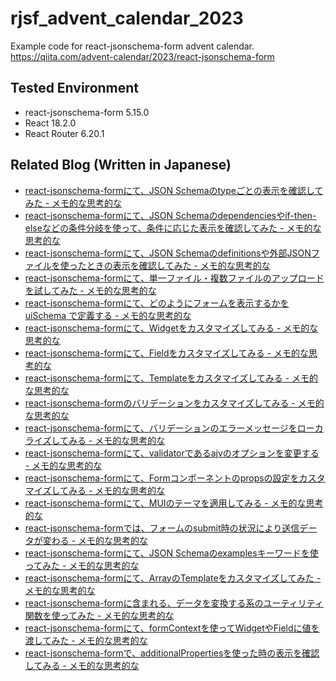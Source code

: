 # rjsf_advent_calendar_2023

Example code for react-jsonschema-form advent calendar.  
https://qiita.com/advent-calendar/2023/react-jsonschema-form

## Tested Environment

- react-jsonschema-form 5.15.0
- React 18.2.0
- React Router 6.20.1

## Related Blog (Written in Japanese)

- [react-jsonschema-formにて、JSON Schemaのtypeごとの表示を確認してみた - メモ的な思考的な](https://thinkami.hatenablog.com/entry/2023/12/02/225506)
- [react-jsonschema-formにて、JSON Schemaのdependenciesやif-then-elseなどの条件分岐を使って、条件に応じた表示を確認してみた - メモ的な思考的な](https://thinkami.hatenablog.com/entry/2023/12/03/185201)
- [react-jsonschema-formにて、JSON Schemaのdefinitionsや外部JSONファイルを使ったときの表示を確認してみた - メモ的な思考的な](https://thinkami.hatenablog.com/entry/2023/12/04/204047)
- [react-jsonschema-formにて、単一ファイル・複数ファイルのアップロードを試してみた - メモ的な思考的な](https://thinkami.hatenablog.com/entry/2023/12/05/212258)
- [react-jsonschema-formにて、どのようにフォームを表示するかを uiSchema で定義する - メモ的な思考的な](https://thinkami.hatenablog.com/entry/2023/12/06/210723)
- [react-jsonschema-formにて、Widgetをカスタマイズしてみる - メモ的な思考的な](https://thinkami.hatenablog.com/entry/2023/12/07/231806)
- [react-jsonschema-formにて、Fieldをカスタマイズしてみる - メモ的な思考的な](https://thinkami.hatenablog.com/entry/2023/12/08/225035)
- [react-jsonschema-formにて、Templateをカスタマイズしてみる - メモ的な思考的な](https://thinkami.hatenablog.com/entry/2023/12/09/225339)
- [react-jsonschema-formのバリデーションをカスタマイズしてみる - メモ的な思考的な](https://thinkami.hatenablog.com/entry/2023/12/10/213209)
- [react-jsonschema-formにて、バリデーションのエラーメッセージをローカライズしてみる - メモ的な思考的な](https://thinkami.hatenablog.com/entry/2023/12/11/220507)
- [react-jsonschema-formにて、validatorであるajvのオプションを変更する - メモ的な思考的な](https://thinkami.hatenablog.com/entry/2023/12/12/200423)
- [react-jsonschema-formにて、Formコンポーネントのpropsの設定をカスタマイズしてみる - メモ的な思考的な](https://thinkami.hatenablog.com/entry/2023/12/13/220914)
- [react-jsonschema-formにて、MUIのテーマを適用してみる - メモ的な思考的な](https://thinkami.hatenablog.com/entry/2023/12/14/224229)
- [react-jsonschema-formでは、フォームのsubmit時の状況により送信データが変わる - メモ的な思考的な](https://thinkami.hatenablog.com/entry/2023/12/16/181914)
- [react-jsonschema-formにて、JSON Schemaのexamplesキーワードを使ってみた - メモ的な思考的な](https://thinkami.hatenablog.com/entry/2023/12/17/171918)
- [react-jsonschema-formにて、ArrayのTemplateをカスタマイズしてみた - メモ的な思考的な](https://thinkami.hatenablog.com/entry/2023/12/18/202034)
- [react-jsonschema-formに含まれる、データを変換する系のユーティリティ関数を使ってみた - メモ的な思考的な](https://thinkami.hatenablog.com/entry/2023/12/19/223025)
- [react-jsonschema-formにて、formContextを使ってWidgetやFieldに値を渡してみた - メモ的な思考的な](https://thinkami.hatenablog.com/entry/2023/12/20/221625)
- [react-jsonschema-formで、additionalPropertiesを使った時の表示を確認してみる - メモ的な思考的な](https://thinkami.hatenablog.com/entry/2023/12/21/225512)